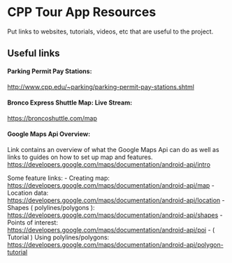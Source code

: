 # CPP Tour App Resources
Put links to websites, tutorials, videos, etc that are useful to the project.

## Useful links
#### Parking Permit Pay Stations:
http://www.cpp.edu/~parking/parking-permit-pay-stations.shtml

#### Bronco Express Shuttle Map: Live Stream:
https://broncoshuttle.com/map

#### Google Maps Api Overview:
Link contains an overview of what the Google Maps Api can do as well as links to guides on how to set up map and features.
https://developers.google.com/maps/documentation/android-api/intro

Some feature links:
	- Creating map: https://developers.google.com/maps/documentation/android-api/map
	- Location data: https://developers.google.com/maps/documentation/android-api/location
	- Shapes ( polylines/polygons ): https://developers.google.com/maps/documentation/android-api/shapes
	- Points of interest: https://developers.google.com/maps/documentation/android-api/poi
	- ( Tutorial ) Using polylines/polygons: https://developers.google.com/maps/documentation/android-api/polygon-tutorial
